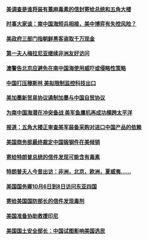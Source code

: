 #### [美调查是谁将装有蓖麻毒素的信封寄给总统和五角大楼](../pages/zg_yre_rvq/4598235.md) 

#### [时事大家谈：南中国海短兵相接，美中博弈有失控风险？  ](../pages/zg_yre_rvq/4598023.md) 

#### [美政府三部门指朝鲜黑客盗取千万现金](../pages/zg_yre_rvq/4597999.md) 

#### [第一夫人梅拉尼亚继续非洲友好访问](../pages/zg_yre_rvq/4597718.md) 

#### [澳警告北京应避免在南中国海使用威吓或侵略性策略](../pages/zg_yre_rvq/4597690.md) 

#### [中国打压穆斯林 美拟限制监控科技出口](../pages/zg_yre_rvq/4597685.md) 

#### [美加墨新贸易协议遏制加墨与中国自贸协议](../pages/zg_yre_rvq/4597669.md) 

#### [为南中国海潜在冲突备战 美军鱼鹰机再成功横跨太平洋](../pages/zg_yre_rvq/4597574.md) 

#### [报道：五角大楼正审查美军装备采购对进口中国产品的依赖](../pages/zg_yre_rvq/4597527.md) 

#### [美国商务部最终裁定中国锻钢件在美倾销](../pages/zg_yre_rvq/4597494.md) 

#### [寄给特朗普总统的信件发现可能含有毒素](../pages/zg_yre_rvq/4597466.md) 

#### [特朗普夫人今昔出访：非洲，北京，欧洲，夏威夷……](../pages/zg_yre_rvq/4596974.md) 

#### [美国国务卿10月6日到8日访问东亚四国](../pages/zg_yre_rvq/4597434.md) 

#### [寄给美国国防部长的信件发现毒剂](../pages/zg_yre_rvq/4597043.md) 

#### [美国准备协助救援印尼](../pages/zg_yre_rvq/4596999.md) 

#### [美国国土安全部长：中国试图影响美国选民](../pages/zg_yre_rvq/4596867.md) 

